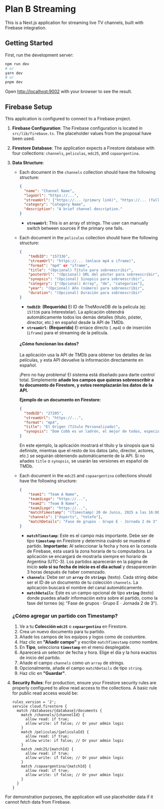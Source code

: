 # Plan B Streaming

This is a Next.js application for streaming live TV channels, built with Firebase integration.

## Getting Started

First, run the development server:

```bash
npm run dev
# or
yarn dev
# or
pnpm dev
```

Open [http://localhost:9002](http://localhost:9002) with your browser to see the result.

## Firebase Setup

This application is configured to connect to a Firebase project.

1.  **Firebase Configuration**: The Firebase configuration is located in `src/lib/firebase.ts`. The placeholder values from the proposal have been used.

2.  **Firestore Database**: The application expects a Firestore database with four collections: `channels`, `peliculas`, `mdc25`, and `copaargentina`.

3.  **Data Structure**: 
    - Each document in the `channels` collection should have the following structure:
        ```json
        {
          "name": "Channel Name",
          "logoUrl": "https://...",
          "streamUrl": ["https://... (primary link)", "https://... (fallback link)"],
          "category": "Category Name",
          "description": "A brief channel description."
        }
        ```
        - **`streamUrl`**: This is an array of strings. The user can manually switch between sources if the primary one fails.

    - Each document in the `peliculas` collection should have the following structure:
        ```json
        {
            "tmdbID": "157336",
            "streamUrl": "https://... (enlace mp4 o iframe)",
            "format": "mp4" or "iframe",
            "title": "(Opcional) Título para sobreescribir",
            "posterUrl": "(Opcional) URL del póster para sobreescribir",
            "synopsis": "(Opcional) Sinopsis para sobreescribir",
            "category": ["(Opcional) Array", "de", "categorías"],
            "year": "(Opcional) Año (número) para sobreescribir",
            "duration": "(Opcional) Duración para sobreescribir"
        }
        ```
        - **`tmdbID`**: **(Requerido)** El ID de TheMovieDB de la película (ej: `157336` para Interestelar). La aplicación obtendrá automáticamente todos los demás detalles (título, póster, director, etc.) en español desde la API de TMDb.
        - **`streamUrl`**: **(Requerido)** El enlace directo (`.mp4`) o de inserción (`iframe`) para el streaming de la película.
        
        #### ¿Cómo funcionan los datos?
        
        La aplicación usa la API de TMDb para obtener los detalles de las películas, y esta API devuelve la información directamente en español.
        
        ¡Pero no hay problema! El sistema está diseñado para darte control total. Simplemente **añade los campos que quieras sobreescribir a tu documento de Firestore, y estos reemplazarán los datos de la API.**
        
        **Ejemplo de un documento en Firestore:**
        
        ```json
        {
          "tmdbID": "27205",
          "streamUrl": "https://...",
          "format": "mp4",
          "title": "El Origen (Título Personalizado)",
          "synopsis": "Dom Cobb es un ladrón, el mejor de todos, especialista en el peligroso arte de la extracción: el robo de valiosos secretos desde las profundidades del subconsciente...",
        }
        ```
        
        En este ejemplo, la aplicación mostrará el título y la sinopsis que tú definiste, mientras que el resto de los datos (año, director, actores, etc.) se seguirán obteniendo automáticamente de la API. Si no añades `title` o `synopsis`, se usarán las versiones en español de TMDb.

    - Each document in the `mdc25` and `copaargentina` collections should have the following structure:
        ```json
        {
            "team1": "Team A Name",
            "team1Logo": "https://...",
            "team2": "Team B Name",
            "team2Logo": "https://...",
            "matchTimestamp": "(Timestamp) 20 de Junio, 2025 a las 16:00:00 (Hora de Argentina)",
            "channels": ["dsports", "telefe"],
            "matchDetails": "Fase de grupos · Grupo E · Jornada 2 de 3"
        }
        ```
        - **`matchTimestamp`**: Este es el campo más importante. Debe ser de tipo **`timestamp`** en Firestore y determina cuándo se muestra el partido. **Importante:** Al seleccionar la fecha y hora en la consola de Firebase, esta usará la zona horaria de tu computadora. La aplicación se encargará de mostrarla siempre en horario de Argentina (UTC-3). Los partidos aparecerán en la página de inicio **solo si su fecha de inicio es el día actual** y desaparecerán 3 horas después de haber comenzado.
        - **`channels`**: Debe ser un **`array`** de **`strings`** (texto). Cada string debe ser el ID de un documento de tu colección `channels`. La aplicación buscará el nombre del canal automáticamente.
        - **`matchDetails`**: Este es un campo opcional de tipo **`string`** (texto) donde puedes añadir información extra sobre el partido, como la fase del torneo (ej: "Fase de grupos · Grupo E · Jornada 2 de 3").


    ### ¿Cómo agregar un partido con Timestamp?

    1.  Ve a tu **Colección `mdc25`** o **`copaargentina`** en Firestore.
    2.  Crea un nuevo documento para tu partido.
    3.  Añade los campos de los equipos y logos como de costumbre.
    4.  Haz clic en **"Añadir campo"** y escribe `matchTimestamp` como nombre.
    5.  En **Tipo**, selecciona **`timestamp`** en el menú desplegable.
    6.  Aparecerá un selector de fecha y hora. Elige el día y la hora exactos de inicio del partido.
    7.  Añade el campo `channels` como un `array` de strings.
    8.  Opcionalmente, añade el campo `matchDetails` de tipo `string`.
    9.  Haz clic en **"Guardar"**.

4.  **Security Rules**: For production, ensure your Firestore security rules are properly configured to allow read access to the collections. A basic rule for public read access would be:
    ```
    rules_version = '2';
    service cloud.firestore {
      match /databases/{database}/documents {
        match /channels/{channelId} {
          allow read: if true;
          allow write: if false; // Or your admin logic
        }
        match /peliculas/{peliculaId} {
          allow read: if true;
          allow write: if false; // Or your admin logic
        }
        match /mdc25/{matchId} {
          allow read: if true;
          allow write: if false; // Or your admin logic
        }
        match /copaargentina/{matchId} {
          allow read: if true;
          allow write: if false; // Or your admin logic
        }
      }
    }
    ```

For demonstration purposes, the application will use placeholder data if it cannot fetch data from Firebase.
